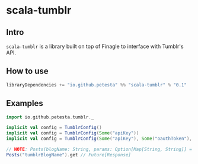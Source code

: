 scala-tumblr
============

## Intro
`scala-tumblr` is a library built on top of Finagle to interface with Tumblr's API.

## How to use
```scala
libraryDependencies += "io.github.petesta" %% "scala-tumblr" % "0.1"
```

## Examples
```scala
import io.github.petesta.tumblr._

implicit val config = TumblrConfig()
implicit val config = TumblrConfig(Some("apiKey"))
implicit val config = TumblrConfig(Some("apiKey"), Some("oauthToken"), Some("oauthTokenSecret"))

// NOTE: Posts(blogName: String, params: Option[Map[String, String]] = None)
Posts("tumblrBlogName").get // Future[Response]
```
